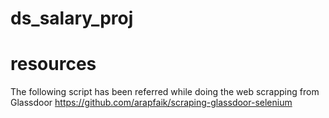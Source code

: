 # ds_salary_proj
# resources
The following script has been referred while doing the web scrapping from Glassdoor
https://github.com/arapfaik/scraping-glassdoor-selenium
